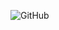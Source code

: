 <!--
## Hi there 👋

**binhapp/binhapp** is a ✨ _special_ ✨ repository because its `README.md` (this file) appears on your GitHub profile.

Here are some ideas to get you started:

- 🔭 I’m currently working on ...
- 🌱 I’m currently learning ...
- 👯 I’m looking to collaborate on ...
- 🤔 I’m looking for help with ...
- 💬 Ask me about ...
- 📫 How to reach me: ...
- 😄 Pronouns: ...
- ⚡ Fun fact: ...
-->

![GitHub](https://github-readme-stats.vercel.app/api?username=binhapp\&show_icons=true\&show=reviews,discussions_started,discussions_answered,prs_merged,prs_merged_percentage)
